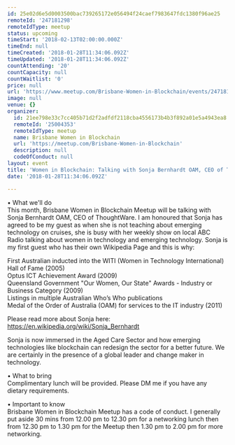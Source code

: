 ```yaml
---
id: 25e02d6e5d0003500bac739265172e056494f24caef7983647fdc1380f96ae25
remoteId: '247181298'
remoteIdType: meetup
status: upcoming
timeStart: '2018-02-13T02:00:00.000Z'
timeEnd: null
timeCreated: '2018-01-28T11:34:06.092Z'
timeUpdated: '2018-01-28T11:34:06.092Z'
countAttending: '20'
countCapacity: null
countWaitlist: '0'
price: null
url: 'https://www.meetup.com/Brisbane-Women-in-Blockchain/events/247181298/'
image: null
venue: {}
organizer:
  id: 21ee798e33c7cc405b71d2f2adfdf2118cba4556173b4b3f892a01e5a4943ea8
  remoteId: '25004353'
  remoteIdType: meetup
  name: Brisbane Women in Blockchain
  url: 'https://meetup.com/Brisbane-Women-in-Blockchain'
  description: null
  codeOfConduct: null
layout: event
title: 'Women in Blockchain: Talking with Sonja Bernhardt OAM, CEO of ThoughtWare'
date: '2018-01-28T11:34:06.092Z'

---
```

<p>• What we'll do<br/>This month, Brisbane Women in Blockchain Meetup will be talking with Sonja Bernhardt OAM, CEO of ThoughtWare. I am honoured that Sonja has agreed to be my guest as when she is not teaching about emerging technology on cruises, she is busy with her weekly show on local ABC Radio talking about women in technology and emerging technology. Sonja is my first guest who has their own Wikipedia Page and this is why:</p> <p>First Australian inducted into the WITI (Women in Technology International) Hall of Fame (2005)<br/>Optus ICT Achievement Award (2009)<br/>Queensland Government "Our Women, Our State" Awards - Industry or Business Category (2009)<br/>Listings in multiple Australian Who’s Who publications<br/>Medal of the Order of Australia (OAM) for services to the IT industry (2011)</p> <p>Please read more about Sonja here: <a href="https://en.wikipedia.org/wiki/Sonja_Bernhardt" class="linkified">https://en.wikipedia.org/wiki/Sonja_Bernhardt</a></p> <p>Sonja is now immersed in the Aged Care Sector and how emerging technologies like blockchain can redesign the sector for a better future. We are certainly in the presence of a global leader and change maker in technology.</p> <p>• What to bring<br/>Complimentary lunch will be provided. Please DM me if you have any dietary requirements.</p> <p>• Important to know<br/>Brisbane Women in Blockchain Meetup has a code of conduct. I generally put aside 30 mins from 12.00 pm to 12.30 pm for a networking lunch then from 12.30 pm to 1.30 pm for the Meetup then 1.30 pm to 2.00 pm for more networking.</p>
